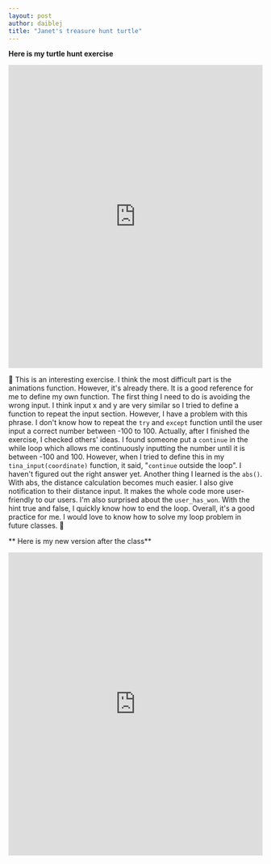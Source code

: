 ```yaml
---
layout: post
author: daiblej
title: "Janet's treasure hunt turtle"
---
```


**Here is my turtle hunt exercise**
<iframe src="https://trinket.io/embed/python/350baf2bf1" width="100%" height="600" frameborder="0" marginwidth="0" marginheight="0" allowfullscreen></iframe>

:turtle:
This is an interesting exercise. I think the most difficult part is the animations function. However, it's already there. It is a good reference for me to define my own function.
The first thing I need to do is avoiding the wrong input. I think input x and y are very similar so I tried to define a function to repeat the input section. However, I have a problem with this phrase. I don't know how to repeat the `try` and `except` function until the user input a correct number between -100 to 100. Actually, after I finished the exercise, I checked others' ideas. I found someone put a `continue` in the while loop which allows me continuously inputting the number until it is between -100 and 100. However, when I tried to define this in my `tina_input(coordinate)` function, it said, "`continue` outside the loop". I haven't figured out the right answer yet.
Another thing I learned is the `abs()`. With abs, the distance calculation becomes much easier. I also give notification to their distance input. It makes the whole code more user-friendly to our users. I'm also surprised about the `user_has_won`. With the hint true and false, I quickly know how to end the loop.
Overall, it's a good practice for me. I would love to know how to solve my loop problem in future classes.
:turtle:

** Here is my new version after the class**
<iframe src="https://trinket.io/embed/python/1db2c0d95c" width="100%" height="600" frameborder="0" marginwidth="0" marginheight="0" allowfullscreen></iframe>
